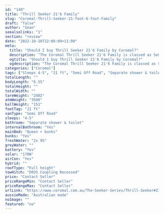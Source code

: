 ```yaml
---
id: "140"
title: "Thrill Seeker 21'6 Family"
slug: "Coromal-Thrill-Seeker-21-foot-6-foot-Family"
draft: "false"
author: "Sean"
seealsolinks: "1"
section: "review"
date: "2022-10-10T22:00:09+11:00"
meta:
  title: "Should I buy Thrill Seeker 21'6 Family by Coromal?"
  description: "The Coromal Thrill Seeker 21'6 Family is classed as Semi Off Road, and sleeps 4-5 people. It is Australian made and comes in at 21 ft. It generally has Separate shower & toilet."
  ogtitle: "Should I buy Thrill Seeker 21'6 Family by Coromal?"
  ogdescription: "The Coromal Thrill Seeker 21'6 Family is classed as Semi Off Road, and sleeps 4-5 people. It is Australian made and comes in at 21 ft. It generally has Separate shower & toilet."
categories: ["Coromal"]
tags: ["Sleeps 4-5", "21 ft", "Semi Off Road", "Separate shower & toilet", "Full height", "Price Unknown"]
totalLength: ""
bodyLength: "6.55"
totalHeight: ""
totalWidth: ""
tareWeight: "2402"
atmWeight: "3500"
ballWeight: "151"
footTag: "21 ft"
vanType: "Semi Off Road"
sleeps: "4-5"
bathroom: "Separate shower & toilet"
internalBathroom: "Yes"
mainBed: "Queen + bunks"
bunks: "Yes"
freshWater: "2x 95"
greyWater: ""
battery: "Yes"
solar: "170W"
airCon: "Yes"
hybrid: ""
roofType: "Full height"
towHitch: "D035 Coupling Recessed"
price: "Contact Seller"
priceRangeMin: "Contact Seller"
priceRangeMax: "Contact Seller"
urlLink: "https://www.coromal.com.au/The-Seeker-Series/Thrill-Seeker#21-6-family-172"
aussieMade: "Australian made"
noImage: ""
featured: "no"
---
```

